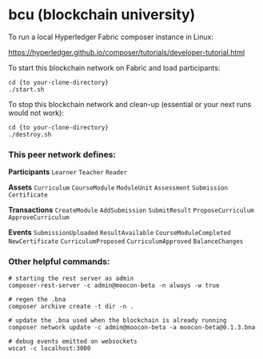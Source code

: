 # bcu (blockchain university)
To run a local Hyperledger Fabric composer instance in Linux:

https://hyperledger.github.io/composer/tutorials/developer-tutorial.html

To start this blockchain network on Fabric and load participants:

```
cd {to your-clone-directory}
./start.sh
```

To stop this blockchain network and clean-up (essential or your next runs would not work):

```
cd {to your-clone-directory}
./destroy.sh
```

### This peer network defines:

**Participants**
`Learner`
`Teacher`
`Reader`

**Assets**
`Curriculum`
`CourseModule`
`ModuleUnit`
`Assessment`
`Submission`
`Certificate`

**Transactions**
`CreateModule`
`AddSubmission`
`SubmitResult`
`ProposeCurriculum`
`ApproveCurriculum`

**Events**
`SubmissionUploaded`
`ResultAvailable`
`CourseModuleCompleted`
`NewCertificate`
`CurriculumProposed`
`CurriculumApproved`
`BalanceChanges`

### Other helpful commands:

```
# starting the rest server as admin
composer-rest-server -c admin@moocon-beta -n always -w true

# regen the .bna
composer archive create -t dir -n .

# update the .bna used when the blockchain is already running
composer network update -c admin@moocon-beta -a moocon-beta@0.1.3.bna

# debug events emitted on websockets
wscat -c localhost:3000
```
